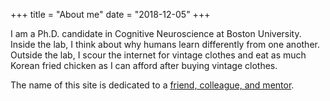 +++
title = "About me"
date = "2018-12-05"
+++

I am a Ph.D. candidate in Cognitive Neuroscience at Boston University. Inside the lab, I think about why humans learn differently from one another. Outside the lab, I scour the internet for vintage clothes and eat as much Korean fried chicken as I can afford after buying vintage clothes.

The name of this site is dedicated to a [friend, colleague, and mentor](/static/pdf/Legacy-Adam-Johnson.pdf).